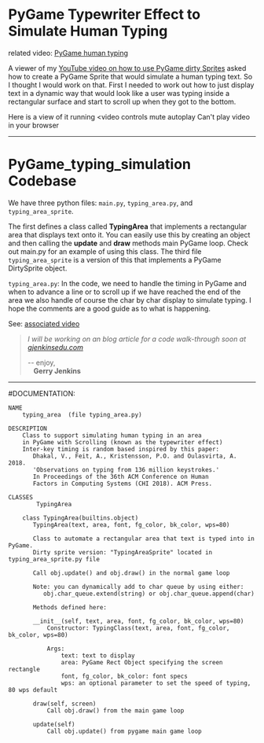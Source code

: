 # PyGame Typewriter Effect to Simulate Human Typing

related video: [PyGame human typing](https://youtu.be/4njHgre-pKM)

A viewer of my [YouTube video on how to use PyGame dirty Sprites](https://youtu.be/Pu5_8F_KaHI) 
asked how to create a PyGame Sprite that would simulate a human typing text.
So I thought I would work on that. First I needed to work out how to just display text in a dynamic way that 
would look like a user was typing inside a rectangular surface and start to scroll up when they got to the bottom.

Here is a view of it running
<video controls mute autoplay
       <source src="https://user-images.githubusercontent.com/905148/171503515-b38d1bdf-5e4a-43f8-90f6-15dffe5c23ce.mp4"
        type="video/mp4">
       Can't play video in your browser
</video>


----
# PyGame_typing_simulation Codebase

We have three python files:  `main.py`, `typing_area.py`, and `typing_area_sprite`.

The first defines a class called **TypingArea** that implements a rectangular area that displays
text onto it. You can easily use this by creating an object and then calling the **update** and **draw** methods
main PyGame loop. Check out main.py for an example of using this class. 
The third file `typing_area_sprite` is a version of this that implements a PyGame DirtySprite object.

`typing_area.py`:
In the code, we need to handle the timing in PyGame
and when to advance a line or to scroll up if we have reached the end of the area
we also handle of course the char by char display to simulate typing. I hope the
comments are a good guide as to what is happening.

See: [associated video](https://youtu.be/4njHgre-pKM)

> *I will be working on an blog article for a code walk-through soon at [gjenkinsedu.com](https://gjenkinsedu.com)*
>
>-- enjoy, \
>   &nbsp;&nbsp;&nbsp;**Gerry Jenkins**
> 
> 
---
#DOCUMENTATION:

    NAME
        typing_area  (file typing_area.py)

    DESCRIPTION
        Class to support simulating human typing in an area
        in PyGame with Scrolling (known as the typewriter effect)
        Inter-key timing is random based inspired by this paper:
           Dhakal, V., Feit, A., Kristensson, P.O. and Oulasvirta, A. 2018.
           'Observations on typing from 136 million keystrokes.'
           In Proceedings of the 36th ACM Conference on Human
           Factors in Computing Systems (CHI 2018). ACM Press.

    CLASSES
            TypingArea
        
        class TypingArea(builtins.object)
           TypingArea(text, area, font, fg_color, bk_color, wps=80)
           
           Class to automate a rectangular area that text is typed into in PyGame.
           Dirty sprite version: "TypingAreaSprite" located in typing_area_sprite.py file
           
           Call obj.update() and obj.draw() in the normal game loop
           
           Note: you can dynamically add to char queue by using either:
              obj.char_queue.extend(string) or obj.char_queue.append(char)
           
           Methods defined here:
           
           __init__(self, text, area, font, fg_color, bk_color, wps=80)
               Constructor: TypingClass(text, area, font, fg_color, bk_color, wps=80)
               
               Args:
                   text: text to display
                   area: PyGame Rect Object specifying the screen rectangle
                   font, fg_color, bk_color: font specs
                   wps: an optional parameter to set the speed of typing, 80 wps default
           
           draw(self, screen)
               Call obj.draw() from the main game loop
           
           update(self)
               Call obj.update() from pygame main game loop
           
